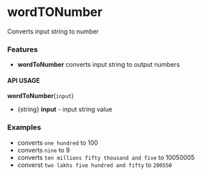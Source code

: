 # wordTONumber
Converts input string to number

### Features

* **wordToNumber** converts input string to output numbers

#### API USAGE

**wordToNumber**(`input`)
* {string} **input** - input string value


### Examples

- converts `one hundred` to 100
- converts `nine` to 9
- converts `ten millions fifty thousand and five` to 10050005
- converst `two lakhs five hundred and fifty` to `200550` 